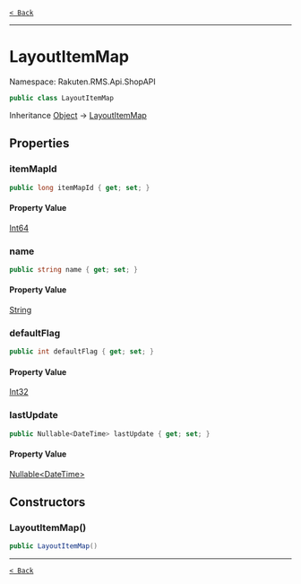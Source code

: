 [`< Back`](./)

---

# LayoutItemMap

Namespace: Rakuten.RMS.Api.ShopAPI

```csharp
public class LayoutItemMap
```

Inheritance [Object](https://docs.microsoft.com/en-us/dotnet/api/system.object) → [LayoutItemMap](./rakuten.rms.api.shopapi.layoutitemmap)

## Properties

### **itemMapId**

```csharp
public long itemMapId { get; set; }
```

#### Property Value

[Int64](https://docs.microsoft.com/en-us/dotnet/api/system.int64)<br>

### **name**

```csharp
public string name { get; set; }
```

#### Property Value

[String](https://docs.microsoft.com/en-us/dotnet/api/system.string)<br>

### **defaultFlag**

```csharp
public int defaultFlag { get; set; }
```

#### Property Value

[Int32](https://docs.microsoft.com/en-us/dotnet/api/system.int32)<br>

### **lastUpdate**

```csharp
public Nullable<DateTime> lastUpdate { get; set; }
```

#### Property Value

[Nullable&lt;DateTime&gt;](https://docs.microsoft.com/en-us/dotnet/api/system.nullable-1)<br>

## Constructors

### **LayoutItemMap()**

```csharp
public LayoutItemMap()
```

---

[`< Back`](./)

